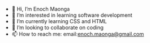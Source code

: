 - 👋 Hi, I’m Enoch Maonga
- 👀 I’m interested in learning software development
- 🌱 I’m currently learning CSS and HTML
- 💞️ I’m looking to collaborate on coding
- 📫 How to reach me: email:enoch.maonga@gmail.com

<!---
enochmaonga/enochmaonga is a ✨ special ✨ repository because its `README.md` (this file) appears on your GitHub profile.
You can click the Preview link to take a look at your changes.
--->
